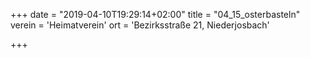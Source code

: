 +++
date = "2019-04-10T19:29:14+02:00"
title = "04_15_osterbasteln"
verein = 'Heimatverein'
ort = 'Bezirksstraße 21, Niederjosbach'

+++
